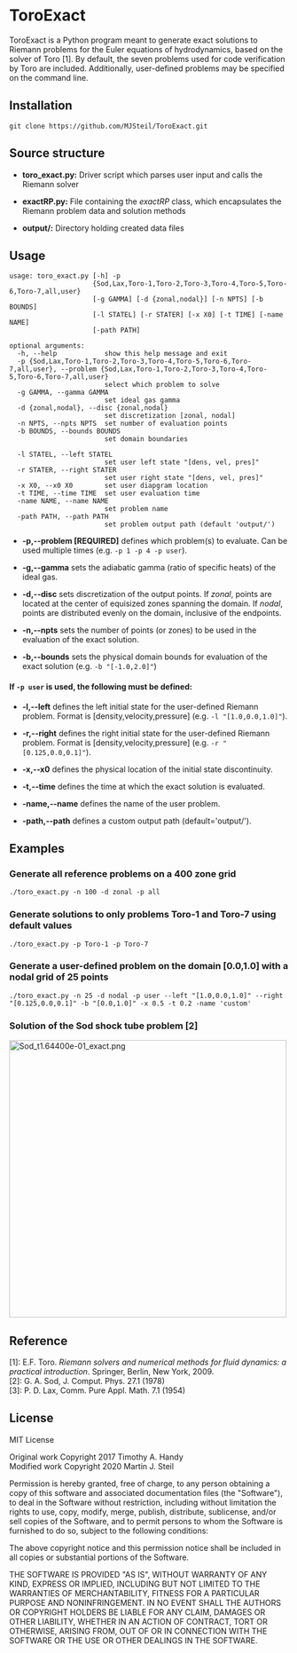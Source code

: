 # ToroExact

ToroExact is a Python program meant to generate exact solutions to Riemann problems for the Euler equations of hydrodynamics, based on the solver of Toro [1]. By default, the seven problems used for code verification by Toro are included. Additionally, user-defined problems may be specified on the command line.

## Installation

```
git clone https://github.com/MJSteil/ToroExact.git
````

## Source structure
* **toro_exact.py:** Driver script which parses user input and calls the Riemann solver

* **exactRP.py:** File containing the *exactRP* class, which encapsulates the Riemann problem data and solution methods

* **output/:** Directory holding created data files

## Usage

```
usage: toro_exact.py [-h] -p
                     {Sod,Lax,Toro-1,Toro-2,Toro-3,Toro-4,Toro-5,Toro-6,Toro-7,all,user}
                     [-g GAMMA] [-d {zonal,nodal}] [-n NPTS] [-b BOUNDS]
                     [-l STATEL] [-r STATER] [-x X0] [-t TIME] [-name NAME]
                     [-path PATH]

optional arguments:
  -h, --help            show this help message and exit
  -p {Sod,Lax,Toro-1,Toro-2,Toro-3,Toro-4,Toro-5,Toro-6,Toro-7,all,user}, --problem {Sod,Lax,Toro-1,Toro-2,Toro-3,Toro-4,Toro-5,Toro-6,Toro-7,all,user}
                        select which problem to solve
  -g GAMMA, --gamma GAMMA
                        set ideal gas gamma
  -d {zonal,nodal}, --disc {zonal,nodal}
                        set discretization [zonal, nodal]
  -n NPTS, --npts NPTS  set number of evaluation points
  -b BOUNDS, --bounds BOUNDS
                        set domain boundaries

  -l STATEL, --left STATEL
                        set user left state "[dens, vel, pres]"
  -r STATER, --right STATER
                        set user right state "[dens, vel, pres]"
  -x X0, --x0 X0        set user diapgram location
  -t TIME, --time TIME  set user evaluation time
  -name NAME, --name NAME
                        set problem name
  -path PATH, --path PATH
                        set problem output path (default 'output/')
```
* **-p,--problem [REQUIRED]** defines which problem(s) to evaluate. Can be used multiple times (e.g. ```-p 1 -p 4 -p user```).

* **-g,--gamma** sets the adiabatic gamma (ratio of specific heats) of the ideal gas.

* **-d,--disc** sets discretization of the output points. If *zonal*, points are located at the center of equisized zones spanning the domain. If *nodal*, points are distributed evenly on the domain, inclusive of the endpoints.

* **-n,--npts** sets the number of points (or zones) to be used in the evaluation of the exact solution.

* **-b,--bounds** sets the physical domain bounds for evaluation of the exact solution (e.g. ```-b "[-1.0,2.0]"```)

#### If ```-p user``` is used, the following must be defined:

* **-l,--left** defines the left initial state for the user-defined Riemann problem. Format is \[density,velocity,pressure\] (e.g. ```-l "[1.0,0.0,1.0]"```).

* **-r,--right** defines the right initial state for the user-defined Riemann problem. Format is \[density,velocity,pressure\] (e.g. ```-r "[0.125,0.0,0.1]"```).

* **-x,--x0** defines the physical location of the initial state discontinuity.

* **-t,--time** defines the time at which the exact solution is evaluated.

* **-name,--name** defines the name of the user problem.

* **-path,--path** defines a custom output path (default='output/').
## Examples

### Generate all reference problems on a 400 zone grid

```./toro_exact.py -n 100 -d zonal -p all```

### Generate solutions to only problems Toro-1 and Toro-7 using default values

```./toro_exact.py -p Toro-1 -p Toro-7```

### Generate a user-defined problem on the domain [0.0,1.0] with a nodal grid of 25 points

```./toro_exact.py -n 25 -d nodal -p user --left "[1.0,0.0,1.0]" --right "[0.125,0.0,0.1]" -b "[0.0,1.0]" -x 0.5 -t 0.2 -name 'custom'```

### Solution of the Sod shock tube problem [2]
<img src="output/Sod_t1.64400e-01_exact.png" alt="Sod_t1.64400e-01_exact.png" width="500"/>

## Reference

[1]: E.F. Toro. *Riemann solvers and numerical methods for fluid dynamics: a practical introduction*. Springer, Berlin, New York, 2009.  
[2]: G. A. Sod, J. Comput. Phys. 27.1 (1978)  
[3]: P. D. Lax, Comm. Pure Appl. Math. 7.1 (1954)

## License
MIT License

Original work Copyright 2017 Timothy A. Handy  
Modified work Copyright 2020 Martin J. Steil

Permission is hereby granted, free of charge, to any person obtaining a copy
of this software and associated documentation files (the "Software"), to deal
in the Software without restriction, including without limitation the rights
to use, copy, modify, merge, publish, distribute, sublicense, and/or sell
copies of the Software, and to permit persons to whom the Software is
furnished to do so, subject to the following conditions:

The above copyright notice and this permission notice shall be included in all
copies or substantial portions of the Software.

THE SOFTWARE IS PROVIDED "AS IS", WITHOUT WARRANTY OF ANY KIND, EXPRESS OR
IMPLIED, INCLUDING BUT NOT LIMITED TO THE WARRANTIES OF MERCHANTABILITY,
FITNESS FOR A PARTICULAR PURPOSE AND NONINFRINGEMENT. IN NO EVENT SHALL THE
AUTHORS OR COPYRIGHT HOLDERS BE LIABLE FOR ANY CLAIM, DAMAGES OR OTHER
LIABILITY, WHETHER IN AN ACTION OF CONTRACT, TORT OR OTHERWISE, ARISING FROM,
OUT OF OR IN CONNECTION WITH THE SOFTWARE OR THE USE OR OTHER DEALINGS IN THE
SOFTWARE.
